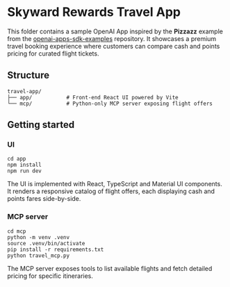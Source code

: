 # Skyward Rewards Travel App

This folder contains a sample OpenAI App inspired by the **Pizzazz** example from the
[openai-apps-sdk-examples](https://github.com/openai/openai-apps-sdk-examples/tree/main) repository.
It showcases a premium travel booking experience where customers can compare cash and
points pricing for curated flight tickets.

## Structure

```
travel-app/
├── app/           # Front-end React UI powered by Vite
└── mcp/           # Python-only MCP server exposing flight offers
```

## Getting started

### UI

```
cd app
npm install
npm run dev
```

The UI is implemented with React, TypeScript and Material UI components. It renders a
responsive catalog of flight offers, each displaying cash and points fares side-by-side.

### MCP server

```
cd mcp
python -m venv .venv
source .venv/bin/activate
pip install -r requirements.txt
python travel_mcp.py
```

The MCP server exposes tools to list available flights and fetch detailed pricing for
specific itineraries.
